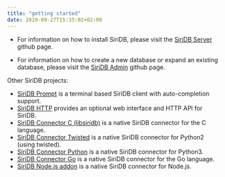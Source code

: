 ```yaml
---
title: "getting started"
date: 2019-09-27T15:33:02+02:00
---
```


* For information on how to install SiriDB, please visit the [SiriDB Server](https://github.com/SiriDB/siridb-server) github page.

* For information on how to create a new database or expand an existing database, please visit the [SiriDB Admin](https://github.com/SiriDB/siridb-admin) github page.

Other SiriDB projects:

* [SiriDB Prompt](https://github.com/SiriDB/siridb-prompt#readme) is a terminal based SiriDB client with auto-completion support.
* [SiriDB HTTP](https://github.com/SiriDB/siridb-http#readme) provides an optional web interface and HTTP API for SiriDB.
* [SiriDB Connector C (libsiridb)](https://github.com/SiriDB/libsiridb#readme) is a native SiriDB connector for the C language.
* [SiriDB Connector Twisted](https://github.com/SiriDB/siridb-connector-twisted#readme) is a native SiriDB connector for Python2 (using twisted).
* [SiriDB Connector Python](https://github.com/SiriDB/siridb-connector#readme) is a native SiriDB connector for Python3.
* [SiriDB Connector Go](https://github.com/SiriDB/go-siridb-connector#readme) is a native SiriDB connector for the Go language.
* [SiriDB Node.js addon](https://github.com/SiriDB/siridb-nodejs-addon#readme) is a native SiriDB connector for Node.js.

